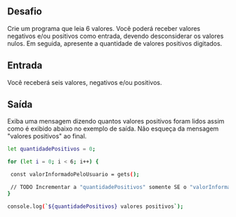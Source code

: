 ## Desafio

Crie um programa que leia 6 valores. Você poderá receber valores negativos 
e/ou positivos como entrada, devendo desconsiderar os valores nulos. Em seguida, 
apresente a quantidade de valores positivos digitados.

## Entrada

Você receberá seis valores, negativos e/ou positivos.

## Saída

Exiba uma mensagem dizendo quantos valores positivos foram lidos assim como é 
exibido abaixo no exemplo de saída. Não esqueça da mensagem "valores positivos" ao final.

```bash
let quantidadePositivos = 0;

for (let i = 0; i < 6; i++) {

 const valorInformadoPeloUsuario = gets();

 // TODO Incrementar a "quantidadePositivos" somente SE o "valorInformadoPeloUsuario" for positivo.
}

console.log(`${quantidadePositivos} valores positivos`);
```